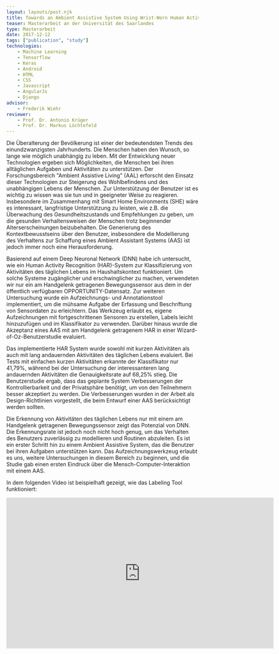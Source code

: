 ```yaml
---
layout: layouts/post.njk
title: Towards an Ambient Assistive System Using Wrist-Worn Human Activity Recognition
teaser: Masterarbeit an der Universität des Saarlandes
type: Masterarbeit
date: 2017-12-12
tags: ["publication", "study"]
technologies:
    - Machine Learning
    - Tensorflow
    - Keras
    - Android
    - HTML
    - CSS
    - Javascript
    - AngularJs
    - Django
advisor:
    - Frederik Wiehr
reviewer:
    - Prof. Dr. Antonio Krüger
    - Prof. Dr. Markus Löchtefeld
---
```



Die Überalterung der Bevölkerung ist einer der bedeutendsten Trends des einundzwanzigsten Jahrhunderts. Die Menschen haben den Wunsch, so lange wie möglich unabhängig zu leben. Mit der Entwicklung neuer Technologien ergeben sich Möglichkeiten, die Menschen bei ihren alltäglichen Aufgaben und Aktivitäten zu unterstützen. Der Forschungsbereich "Ambient Assistive Living" (AAL) erforscht den Einsatz dieser Technologien zur Steigerung des Wohlbefindens und des unabhängigen Lebens der Menschen. Zur Unterstützung der Benutzer ist es wichtig zu wissen was sie tun und in geeigneter Weise zu reagieren. Insbesondere im Zusammenhang mit Smart Home Environments (SHE) wäre es interessant, langfristige Unterstützung zu leisten, wie z.B. die Überwachung des Gesundheitszustands und Empfehlungen zu geben, um die gesunden Verhaltensweisen der Menschen trotz beginnender Alterserscheinungen beizubehalten. Die Generierung des Kontextbewusstseins über den Benutzer, insbesondere die Modellierung des Verhaltens zur Schaffung eines Ambient Assistant Systems (AAS) ist jedoch immer noch eine Herausforderung.

Basierend auf einem Deep Neuronal Network (DNN) habe ich untersucht, wie ein Human Activity Recognition (HAR)-System zur Klassifizierung von Aktivitäten des täglichen Lebens im Haushaltskontext funktioniert. Um solche Systeme zugänglicher und erschwinglicher zu machen, verwendeten wir nur ein am Handgelenk getragenen Bewegungssensor aus dem in der öffentlich verfügbaren OPPORTUNITY-Datensatz. Zur weiteren Untersuchung wurde ein Aufzeichnungs- und Annotationstool implementiert, um die mühsame Aufgabe der Erfassung und Beschriftung von Sensordaten zu erleichtern. Das Werkzeug erlaubt es, eigene Aufzeichnungen mit fortgeschrittenen Sensoren zu erstellen, Labels leicht hinzuzufügen und im Klassifikator zu verwenden. Darüber hinaus wurde die Akzeptanz eines AAS mit am Handgelenk getragenem HAR in einer Wizard-of-Oz-Benutzerstudie evaluiert.

Das implementierte HAR System wurde sowohl mit kurzen Aktivitäten als auch mit lang andauernden Aktivitäten des täglichen Lebens evaluiert. Bei Tests mit einfachen kurzen Aktivitäten erkannte der Klassifikator nur 41,79%, während bei der Untersuchung der interessanteren lang andauernden Aktivitäten die Genauigkeitsrate auf 68,25% stieg. Die Benutzerstudie ergab, dass das geplante System Verbesserungen der Kontrollierbarkeit und der Privatsphäre benötigt, um von den Teilnehmern besser akzeptiert zu werden. Die Verbesserungen wurden in der Arbeit als Design-Richtlinien vorgestellt, die beim Entwurf einer AAS berücksichtigt werden sollten.

Die Erkennung von Aktivitäten des täglichen Lebens nur mit einem am Handgelenk getragenen Bewegungssensor zeigt das Potenzial von DNN. Die Erkennungsrate ist jedoch noch nicht hoch genug, um das Verhalten des Benutzers zuverlässig zu modellieren und Routinen abzuleiten. Es ist ein erster Schritt hin zu einem Ambient Assistive System, das die Benutzer bei ihren Aufgaben unterstützen kann. Das Aufzeichnungswerkzeug erlaubt es uns, weitere Untersuchungen in diesem Bereich zu beginnen, und die Studie gab einen ersten Eindruck über die Mensch-Computer-Interaktion mit einem AAS.

In dem folgenden Video ist beispielhaft gezeigt, wie das Labeling Tool funktioniert:

<iframe width="700" height="395" src="https://www.youtube-nocookie.com/embed/0dunvQrrctc" frameborder="0" allow="accelerometer; autoplay; encrypted-media; gyroscope; picture-in-picture" allowfullscreen></iframe>